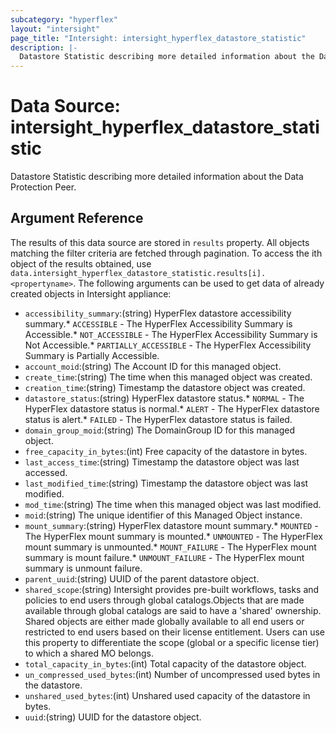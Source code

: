 ```yaml
---
subcategory: "hyperflex"
layout: "intersight"
page_title: "Intersight: intersight_hyperflex_datastore_statistic"
description: |-
  Datastore Statistic describing more detailed information about the Data Protection Peer.
---
```


# Data Source: intersight_hyperflex_datastore_statistic
Datastore Statistic describing more detailed information about the Data Protection Peer.
## Argument Reference
The results of this data source are stored in `results` property.
All objects matching the filter criteria are fetched through pagination.
To access the ith object of the results obtained, use `data.intersight_hyperflex_datastore_statistic.results[i].<propertyname>`.
The following arguments can be used to get data of already created objects in Intersight appliance:
* `accessibility_summary`:(string) HyperFlex datastore accessibility summary.* `ACCESSIBLE` - The HyperFlex Accessibility Summary is Accessible.* `NOT_ACCESSIBLE` - The HyperFlex Accessibility Summary is Not Accessible.* `PARTIALLY_ACCESSIBLE` - The HyperFlex Accessibility Summary is Partially Accessible. 
* `account_moid`:(string) The Account ID for this managed object. 
* `create_time`:(string) The time when this managed object was created. 
* `creation_time`:(string) Timestamp the datastore object was created. 
* `datastore_status`:(string) HyperFlex datastore status.* `NORMAL` - The HyperFlex datastore status is normal.* `ALERT` - The HyperFlex datastore status is alert.* `FAILED` - The HyperFlex datastore status is failed. 
* `domain_group_moid`:(string) The DomainGroup ID for this managed object. 
* `free_capacity_in_bytes`:(int) Free capacity of the datastore in bytes. 
* `last_access_time`:(string) Timestamp the datastore object was last accessed. 
* `last_modified_time`:(string) Timestamp the datastore object was last modified. 
* `mod_time`:(string) The time when this managed object was last modified. 
* `moid`:(string) The unique identifier of this Managed Object instance. 
* `mount_summary`:(string) HyperFlex datastore mount summary.* `MOUNTED` - The HyperFlex mount summary is mounted.* `UNMOUNTED` - The HyperFlex mount summary is unmounted.* `MOUNT_FAILURE` - The HyperFlex mount summary is mount failure.* `UNMOUNT_FAILURE` - The HyperFlex mount summary is unmount failure. 
* `parent_uuid`:(string) UUID of the parent datastore object. 
* `shared_scope`:(string) Intersight provides pre-built workflows, tasks and policies to end users through global catalogs.Objects that are made available through global catalogs are said to have a 'shared' ownership. Shared objects are either made globally available to all end users or restricted to end users based on their license entitlement. Users can use this property to differentiate the scope (global or a specific license tier) to which a shared MO belongs. 
* `total_capacity_in_bytes`:(int) Total capacity of the datastore object. 
* `un_compressed_used_bytes`:(int) Number of uncompressed used bytes in the datastore. 
* `unshared_used_bytes`:(int) Unshared used capacity of the datastore in bytes. 
* `uuid`:(string) UUID for the datastore object. 
 